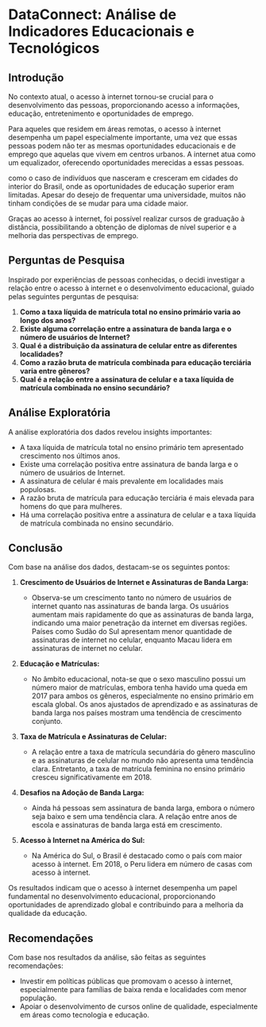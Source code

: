 # DataConnect: Análise de Indicadores Educacionais e Tecnológicos

## Introdução

No contexto atual, o acesso à internet tornou-se crucial para o desenvolvimento das pessoas, proporcionando acesso a informações, educação, entretenimento e oportunidades de emprego.

Para aqueles que residem em áreas remotas, o acesso à internet desempenha um papel especialmente importante, uma vez que essas pessoas podem não ter as mesmas oportunidades educacionais e de emprego que aquelas que vivem em centros urbanos. A internet atua como um equalizador, oferecendo oportunidades merecidas a essas pessoas.

como o caso de indivíduos que nasceram e cresceram em cidades do interior do Brasil, onde as oportunidades de educação superior eram limitadas. Apesar do desejo de frequentar uma universidade, muitos não tinham condições de se mudar para uma cidade maior.

Graças ao acesso à internet, foi possível realizar cursos de graduação à distância, possibilitando a obtenção de diplomas de nível superior e a melhoria das perspectivas de emprego.

## Perguntas de Pesquisa

Inspirado por experiências de pessoas conhecidas, o decidi investigar a relação entre o acesso à internet e o desenvolvimento educacional, guiado pelas seguintes perguntas de pesquisa:

1. **Como a taxa líquida de matrícula total no ensino primário varia ao longo dos anos?**
2. **Existe alguma correlação entre a assinatura de banda larga e o número de usuários de Internet?**
3. **Qual é a distribuição da assinatura de celular entre as diferentes localidades?**
4. **Como a razão bruta de matrícula combinada para educação terciária varia entre gêneros?**
5. **Qual é a relação entre a assinatura de celular e a taxa líquida de matrícula combinada no ensino secundário?**

## Análise Exploratória

A análise exploratória dos dados revelou insights importantes:

- A taxa líquida de matrícula total no ensino primário tem apresentado crescimento nos últimos anos.
- Existe uma correlação positiva entre assinatura de banda larga e o número de usuários de Internet.
- A assinatura de celular é mais prevalente em localidades mais populosas.
- A razão bruta de matrícula para educação terciária é mais elevada para homens do que para mulheres.
- Há uma correlação positiva entre a assinatura de celular e a taxa líquida de matrícula combinada no ensino secundário.

## Conclusão

Com base na análise dos dados, destacam-se os seguintes pontos:

1. **Crescimento de Usuários de Internet e Assinaturas de Banda Larga:**
   - Observa-se um crescimento tanto no número de usuários de internet quanto nas assinaturas de banda larga. Os usuários aumentam mais rapidamente do que as assinaturas de banda larga, indicando uma maior penetração da internet em diversas regiões. Países como Sudão do Sul apresentam menor quantidade de assinaturas de internet no celular, enquanto Macau lidera em assinaturas de internet no celular.

2. **Educação e Matrículas:**
   - No âmbito educacional, nota-se que o sexo masculino possui um número maior de matrículas, embora tenha havido uma queda em 2017 para ambos os gêneros, especialmente no ensino primário em escala global. Os anos ajustados de aprendizado e as assinaturas de banda larga nos países mostram uma tendência de crescimento conjunto.

3. **Taxa de Matrícula e Assinaturas de Celular:**
   - A relação entre a taxa de matrícula secundária do gênero masculino e as assinaturas de celular no mundo não apresenta uma tendência clara. Entretanto, a taxa de matrícula feminina no ensino primário cresceu significativamente em 2018.

4. **Desafios na Adoção de Banda Larga:**
   - Ainda há pessoas sem assinatura de banda larga, embora o número seja baixo e sem uma tendência clara. A relação entre anos de escola e assinaturas de banda larga está em crescimento.

5. **Acesso à Internet na América do Sul:**
   - Na América do Sul, o Brasil é destacado como o país com maior acesso à internet. Em 2018, o Peru lidera em número de casas com acesso à internet.

Os resultados indicam que o acesso à internet desempenha um papel fundamental no desenvolvimento educacional, proporcionando oportunidades de aprendizado global e contribuindo para a melhoria da qualidade da educação.

## Recomendações

Com base nos resultados da análise, são feitas as seguintes recomendações:

- Investir em políticas públicas que promovam o acesso à internet, especialmente para famílias de baixa renda e localidades com menor população.
- Apoiar o desenvolvimento de cursos online de qualidade, especialmente em áreas como tecnologia e educação.
